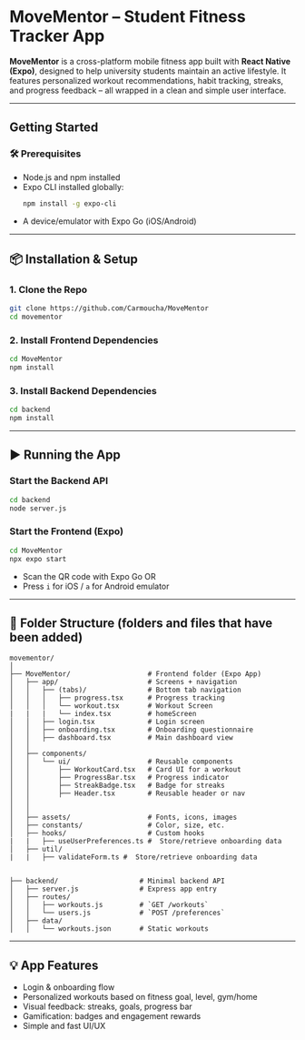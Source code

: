# MoveMentor – Student Fitness Tracker App

**MoveMentor** is a cross-platform mobile fitness app built with **React Native (Expo)**, designed to help university students maintain an active lifestyle. It features personalized workout recommendations, habit tracking, streaks, and progress feedback – all wrapped in a clean and simple user interface.

---

## Getting Started

### 🛠 Prerequisites
- Node.js and npm installed
- Expo CLI installed globally:
  ```bash
  npm install -g expo-cli
  ```
- A device/emulator with Expo Go (iOS/Android)

---

## 📦 Installation & Setup

### 1. Clone the Repo
```bash
git clone https://github.com/Carmoucha/MoveMentor
cd movementor
```

### 2. Install Frontend Dependencies
```bash
cd MoveMentor
npm install
```

### 3. Install Backend Dependencies
```bash
cd backend
npm install
```

---

## ▶️ Running the App

### Start the Backend API
```bash
cd backend
node server.js
```

### Start the Frontend (Expo)
```bash
cd MoveMentor
npx expo start
```
- Scan the QR code with Expo Go OR
- Press `i` for iOS / `a` for Android emulator

---

## 📂 Folder Structure (folders and files that have been added)

```
movementor/
│
├── MoveMentor/                   # Frontend folder (Expo App)
│   ├── app/                      # Screens + navigation
│   │   ├── (tabs)/               # Bottom tab navigation
│   │   │   ├── progress.tsx      # Progress tracking
│   │   │   └── workout.tsx       # Workout Screen
|   |   |   └── index.tsx         # homeScreen
│   │   ├── login.tsx             # Login screen
│   │   ├── onboarding.tsx        # Onboarding questionnaire
│   │   ├── dashboard.tsx         # Main dashboard view
│   │
│   ├── components/
│   │   └── ui/                   # Reusable components
│   │       ├── WorkoutCard.tsx   # Card UI for a workout
│   │       ├── ProgressBar.tsx   # Progress indicator 
│   │       ├── StreakBadge.tsx   # Badge for streaks
│   │       ├── Header.tsx        # Reusable header or nav
│   │    
│   │
│   ├── assets/                   # Fonts, icons, images
│   ├── constants/                # Color, size, etc.
│   ├── hooks/                    # Custom hooks
|   |   ├── useUserPreferences.ts #  Store/retrieve onboarding data   
│   ├── util/                    
|   |   ├── validateForm.ts #  Store/retrieve onboarding data   


├── backend/                    # Minimal backend API
│   ├── server.js               # Express app entry
│   ├── routes/
│   │   ├── workouts.js         # `GET /workouts`
│   │   └── users.js            # `POST /preferences`
│   ├── data/
│   │   └── workouts.json       # Static workouts

```

---

## 💡 App Features

- Login & onboarding flow
- Personalized workouts based on fitness goal, level, gym/home
- Visual feedback: streaks, goals, progress bar
- Gamification: badges and engagement rewards
- Simple and fast UI/UX
